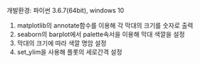 개발환경: 파이썬 3.6.7(64bit), windows 10

1. matplotlib의 annotate함수를 이용해 각 막대의 크기를 숫자로 출력
2. seaborn의 barplot에서 palette속서을 이용해 막대 색깔을 설정
3. 막대의 크기에 따라 색깔 명암 설정
4. set_ylim을 사용해 플롯의 세로간격 설정

